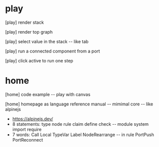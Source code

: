 # play

[play] render stack

[play] render top graph

[play] select value in the stack -- like tab

[play] run a connected component from a port

[play] click active to run one step

# home

[home] code example -- play with canvas

[home] homepage as language reference manual -- mimimal core -- like alpinejs

- https://alpinejs.dev/
- 8 statements: type node rule claim define check -- module system import require
- 7 words: Call Local TypeVar Label NodeRearrange -- in rule PortPush PortReconnect
